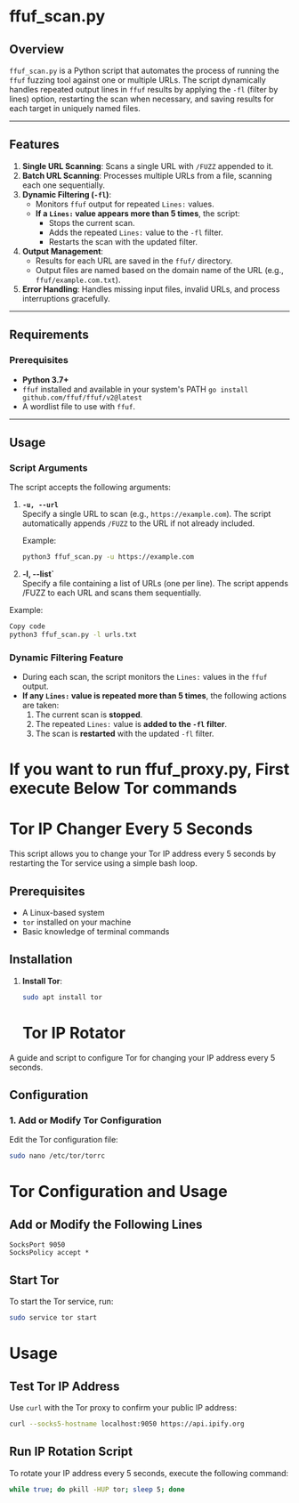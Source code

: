 # ffuf_scan.py

## Overview

`ffuf_scan.py` is a Python script that automates the process of running the `ffuf` fuzzing tool against one or multiple URLs. The script dynamically handles repeated output lines in `ffuf` results by applying the `-fl` (filter by lines) option, restarting the scan when necessary, and saving results for each target in uniquely named files.

---

## Features

1. **Single URL Scanning**: Scans a single URL with `/FUZZ` appended to it.
2. **Batch URL Scanning**: Processes multiple URLs from a file, scanning each one sequentially.
3. **Dynamic Filtering (`-fl`)**:
   - Monitors `ffuf` output for repeated `Lines:` values.
   - **If a `Lines:` value appears more than 5 times**, the script:
     - Stops the current scan.
     - Adds the repeated `Lines:` value to the `-fl` filter.
     - Restarts the scan with the updated filter.
4. **Output Management**:
   - Results for each URL are saved in the `ffuf/` directory.
   - Output files are named based on the domain name of the URL (e.g., `ffuf/example.com.txt`).
5. **Error Handling**: Handles missing input files, invalid URLs, and process interruptions gracefully.

---

## Requirements

### Prerequisites

- **Python 3.7+**
- `ffuf` installed and available in your system's PATH
 `go install github.com/ffuf/ffuf/v2@latest`
- A wordlist file to use with `ffuf`.

---

## Usage

### Script Arguments

The script accepts the following arguments:

1. **`-u, --url`**  
   Specify a single URL to scan (e.g., `https://example.com`). The script automatically appends `/FUZZ` to the URL if not already included.

   Example:
   ```bash
   python3 ffuf_scan.py -u https://example.com

2. **-l, --list`**  
Specify a file containing a list of URLs (one per line). The script appends /FUZZ to each URL and scans them sequentially.

Example:
```bash
Copy code
python3 ffuf_scan.py -l urls.txt
```


### Dynamic Filtering Feature

- During each scan, the script monitors the `Lines:` values in the `ffuf` output.
- **If any `Lines:` value is repeated more than 5 times**, the following actions are taken:
  1. The current scan is **stopped**.
  2. The repeated `Lines:` value is **added to the `-fl` filter**.
  3. The scan is **restarted** with the updated `-fl` filter.
 
# If you want to run ffuf_proxy.py, First execute Below Tor commands

# Tor IP Changer Every 5 Seconds

This script allows you to change your Tor IP address every 5 seconds by restarting the Tor service using a simple bash loop.

## Prerequisites

- A Linux-based system
- `tor` installed on your machine
- Basic knowledge of terminal commands

## Installation

1. **Install Tor**:
   ```bash
   sudo apt install tor
   ```

   # Tor IP Rotator

A guide and script to configure Tor for changing your IP address every 5 seconds.

## Configuration

### 1. Add or Modify Tor Configuration
Edit the Tor configuration file:
```bash
sudo nano /etc/tor/torrc
```
# Tor Configuration and Usage

## Add or Modify the Following Lines
```
SocksPort 9050
SocksPolicy accept *
```
## Start Tor

To start the Tor service, run:

```bash
sudo service tor start
```

# Usage

## Test Tor IP Address
Use `curl` with the Tor proxy to confirm your public IP address:

```bash
curl --socks5-hostname localhost:9050 https://api.ipify.org
```

## Run IP Rotation Script

To rotate your IP address every 5 seconds, execute the following command:

```bash
while true; do pkill -HUP tor; sleep 5; done
```
